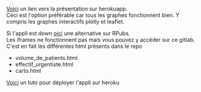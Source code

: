 <a href="https://r-initiation.herokuapp.com/">Voici</a> un lien vers la présentation sur herokuapp.<br>
Ceci est l'option préférable car tous les graphes fonctionnent bien. Y compris les graphes interactifs plotly et leaflet.<br>

Si l'appli est down <a href="http://rpubs.com/arifelk/359731">oici</a> une alternative sur RPubs.<br>
Les iframes ne fonctionnent pas mais vous pouvez y accéder sur ce gitlab. C'est en fait les différentes html présents dans le repo 
<ul>
<li> volume_de_patients.html
<li> effectif_urgentiste.html
<li> carto.html
</ul>

<a href="http://blog.teamtreehouse.com/deploy-static-site-heroku">Voici</a> un tuto pour déployer l'appli sur heroku

